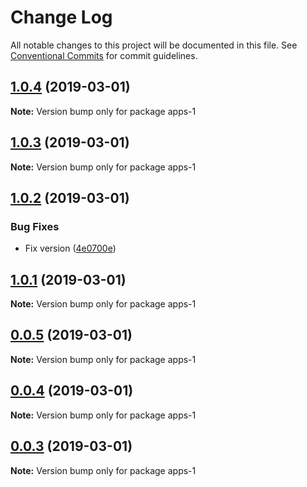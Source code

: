 # Change Log

All notable changes to this project will be documented in this file.
See [Conventional Commits](https://conventionalcommits.org) for commit guidelines.

## [1.0.4](https://github.com/takakobem/lerna-test/compare/apps-1@1.0.3...apps-1@1.0.4) (2019-03-01)

**Note:** Version bump only for package apps-1





## [1.0.3](https://github.com/takakobem/lerna-test/compare/apps-1@1.0.2...apps-1@1.0.3) (2019-03-01)

**Note:** Version bump only for package apps-1





## [1.0.2](https://github.com/takakobem/lerna-test/compare/apps-1@1.0.1...apps-1@1.0.2) (2019-03-01)


### Bug Fixes

* Fix version ([4e0700e](https://github.com/takakobem/lerna-test/commit/4e0700e))





## [1.0.1](https://github.com/takakobem/lerna-test/compare/apps-1@0.0.5...apps-1@1.0.1) (2019-03-01)

**Note:** Version bump only for package apps-1





## [0.0.5](https://github.com/takakobem/lerna-test/compare/apps-1@0.0.4...apps-1@0.0.5) (2019-03-01)

**Note:** Version bump only for package apps-1





## [0.0.4](https://github.com/takakobem/lerna-test/compare/apps-1@0.0.3...apps-1@0.0.4) (2019-03-01)

**Note:** Version bump only for package apps-1





## [0.0.3](https://github.com/takakobem/lerna-test/compare/apps-1@0.0.2...apps-1@0.0.3) (2019-03-01)

**Note:** Version bump only for package apps-1
